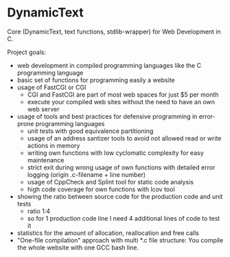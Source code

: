 # DynamicText
Core (DynamicText, text functions, stdlib-wrapper) for Web Development in C.

Project goals:

* web development in compiled programming languages like the C programming language
* basic set of functions for programming easily a website
* usage of FastCGI or CGI
  * CGI and FastCGI are part of most web spaces for just $5 per month
  * execute your compiled web sites without the need to have an own web server
* usage of tools and best practices for defensive programming in error-prone programming languages
  * unit tests with good equivalence partitioning
  * usage of an address santizer tools to avoid not allowed read or write actions in memory
  * writing own functions with low cyclomatic complexity for easy maintenance
  * strict exit during wrong usage of own functions with detailed error logging (origin .c-filename + line number)
  * usage of CppCheck and Splint tool for static code analysis
  * high code coverage for own functions with lcov tool
* showing the ratio between source code for the production code and unit tests
  * ratio 1:4
  * so for 1 production code line I need 4 additional lines of code to test it
* statistics for the amount of allocation, reallocation and free calls
* "One-file compilation" approach with multi *.c file structure: You compile the whole website with one GCC bash line.
